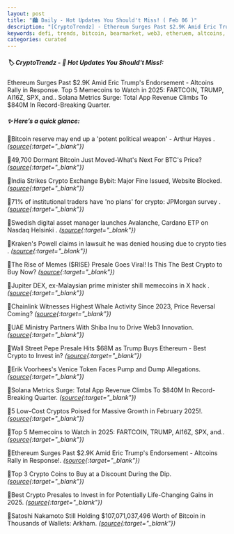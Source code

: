 ```yaml
---
layout: post
title: "🏙️ Daily - Hot Updates You Should't Miss! ( Feb 06 )"
description: "[CryptoTrendz] - Ethereum Surges Past $2.9K Amid Eric Trump's Endorsement - Altcoins Rally in Response. Top 5 Memecoins to Watch in 2025: FARTCOIN, TRUMP, AI16Z, SPX, and.. Solana Metrics Surge: Total App Revenue Climbs To $840M In Record-Breaking Quarter."
keywords: defi, trends, bitcoin, bearmarket, web3, etheruem, altcoins, dex, solana, market, dao
categories: curated
---
```


##### 🏷️  CryptoTrendz - 📌 *Hot Updates You Should't Miss!:*

Ethereum Surges Past $2.9K Amid Eric Trump's Endorsement - Altcoins Rally in Response. Top 5 Memecoins to Watch in 2025: FARTCOIN, TRUMP, AI16Z, SPX, and.. Solana Metrics Surge: Total App Revenue Climbs To $840M In Record-Breaking Quarter.

##### ✨ *Here’s a quick glance:*


🔹Bitcoin reserve may end up a 'potent political weapon' - Arthur Hayes . *([source](https://s.avyag.com/1exl){:target="_blank"})*

🔹49,700 Dormant Bitcoin Just Moved-What's Next For BTC's Price? *([source](https://s.avyag.com/93vy){:target="_blank"})*

🔹India Strikes Crypto Exchange Bybit: Major Fine Issued, Website Blocked. *([source](https://s.avyag.com/3pla){:target="_blank"})*

🔹71% of institutional traders have 'no plans' for crypto: JPMorgan survey . *([source](https://s.avyag.com/skez){:target="_blank"})*

🔹Swedish digital asset manager launches Avalanche, Cardano ETP on Nasdaq Helsinki . *([source](https://s.avyag.com/tjn8){:target="_blank"})*

🔹Kraken's Powell claims in lawsuit he was denied housing due to crypto ties . *([source](https://s.avyag.com/i9cw){:target="_blank"})*

🔹The Rise of Memes ($RISE) Presale Goes Viral! Is This The Best Crypto to Buy Now? *([source](https://s.avyag.com/6ieg){:target="_blank"})*

🔹Jupiter DEX, ex-Malaysian prime minister shill memecoins in X hack . *([source](https://s.avyag.com/39hq){:target="_blank"})*

🔹Chainlink Witnesses Highest Whale Activity Since 2023, Price Reversal Coming? *([source](https://s.avyag.com/vxvy){:target="_blank"})*

🔹UAE Ministry Partners With Shiba Inu to Drive Web3 Innovation. *([source](https://s.avyag.com/t2f4){:target="_blank"})*

🔹Wall Street Pepe Presale Hits $68M as Trump Buys Ethereum - Best Crypto to Invest in? *([source](https://s.avyag.com/yagt){:target="_blank"})*

🔹Erik Voorhees's Venice Token Faces Pump and Dump Allegations. *([source](https://s.avyag.com/dsxo){:target="_blank"})*

🔹Solana Metrics Surge: Total App Revenue Climbs To $840M In Record-Breaking Quarter. *([source](https://s.avyag.com/w2fk){:target="_blank"})*

🔹5 Low-Cost Cryptos Poised for Massive Growth in February 2025!. *([source](https://s.avyag.com/pc13){:target="_blank"})*

🔹Top 5 Memecoins to Watch in 2025: FARTCOIN, TRUMP, AI16Z, SPX, and.. *([source](https://s.avyag.com/164l){:target="_blank"})*

🔹Ethereum Surges Past $2.9K Amid Eric Trump's Endorsement - Altcoins Rally in Response!. *([source](https://s.avyag.com/0dba){:target="_blank"})*

🔹Top 3 Crypto Coins to Buy at a Discount During the Dip. *([source](https://s.avyag.com/zpjr){:target="_blank"})*

🔹Best Crypto Presales to Invest in for Potentially Life-Changing Gains in 2025. *([source](https://s.avyag.com/6m2q){:target="_blank"})*

🔹Satoshi Nakamoto Still Holding $107,071,037,496 Worth of Bitcoin in Thousands of Wallets: Arkham. *([source](https://s.avyag.com/a2md){:target="_blank"})*
